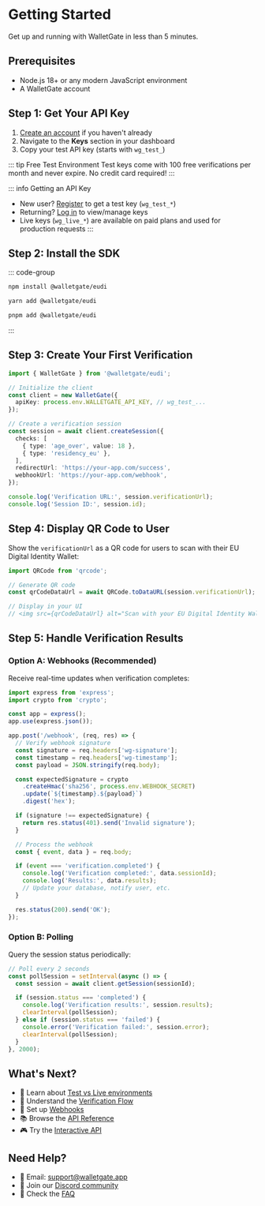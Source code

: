 # Getting Started

Get up and running with WalletGate in less than 5 minutes.

## Prerequisites

- Node.js 18+ or any modern JavaScript environment
- A WalletGate account

## Step 1: Get Your API Key

1. [Create an account](https://walletgate.app) if you haven't already
2. Navigate to the **Keys** section in your dashboard
3. Copy your test API key (starts with `wg_test_`)

::: tip Free Test Environment
Test keys come with 100 free verifications per month and never expire. No credit card required!
:::

::: info Getting an API Key
- New user? [Register](https://walletgate.app) to get a test key (`wg_test_*`)
- Returning? [Log in](https://walletgate.app/login) to view/manage keys
- Live keys (`wg_live_*`) are available on paid plans and used for production requests
:::

## Step 2: Install the SDK

::: code-group

```bash [npm]
npm install @walletgate/eudi
```

```bash [yarn]
yarn add @walletgate/eudi
```

```bash [pnpm]
pnpm add @walletgate/eudi
```

:::

## Step 3: Create Your First Verification

```typescript
import { WalletGate } from '@walletgate/eudi';

// Initialize the client
const client = new WalletGate({
  apiKey: process.env.WALLETGATE_API_KEY, // wg_test_...
});

// Create a verification session
const session = await client.createSession({
  checks: [
    { type: 'age_over', value: 18 },
    { type: 'residency_eu' },
  ],
  redirectUrl: 'https://your-app.com/success',
  webhookUrl: 'https://your-app.com/webhook',
});

console.log('Verification URL:', session.verificationUrl);
console.log('Session ID:', session.id);
```

## Step 4: Display QR Code to User

Show the `verificationUrl` as a QR code for users to scan with their EU Digital Identity Wallet:

```typescript
import QRCode from 'qrcode';

// Generate QR code
const qrCodeDataUrl = await QRCode.toDataURL(session.verificationUrl);

// Display in your UI
// <img src={qrCodeDataUrl} alt="Scan with your EU Digital Identity Wallet" />
```

## Step 5: Handle Verification Results

### Option A: Webhooks (Recommended)

Receive real-time updates when verification completes:

```typescript
import express from 'express';
import crypto from 'crypto';

const app = express();
app.use(express.json());

app.post('/webhook', (req, res) => {
  // Verify webhook signature
  const signature = req.headers['wg-signature'];
  const timestamp = req.headers['wg-timestamp'];
  const payload = JSON.stringify(req.body);

  const expectedSignature = crypto
    .createHmac('sha256', process.env.WEBHOOK_SECRET)
    .update(`${timestamp}.${payload}`)
    .digest('hex');

  if (signature !== expectedSignature) {
    return res.status(401).send('Invalid signature');
  }

  // Process the webhook
  const { event, data } = req.body;

  if (event === 'verification.completed') {
    console.log('Verification completed:', data.sessionId);
    console.log('Results:', data.results);
    // Update your database, notify user, etc.
  }

  res.status(200).send('OK');
});
```

### Option B: Polling

Query the session status periodically:

```typescript
// Poll every 2 seconds
const pollSession = setInterval(async () => {
  const session = await client.getSession(sessionId);

  if (session.status === 'completed') {
    console.log('Verification results:', session.results);
    clearInterval(pollSession);
  } else if (session.status === 'failed') {
    console.error('Verification failed:', session.error);
    clearInterval(pollSession);
  }
}, 2000);
```

## What's Next?

- 📖 Learn about [Test vs Live environments](/guide/test-vs-live)
- 🔄 Understand the [Verification Flow](/guide/verification-flow)
- 🔔 Set up [Webhooks](/guide/webhooks)
- 📚 Browse the [API Reference](/api/overview)
- 🎮 Try the [Interactive API](/api/interactive)

## Need Help?

- 📧 Email: [support@walletgate.app](mailto:support@walletgate.app)
- 💬 Join our [Discord community](https://discord.gg/Sf8P2Vpv)
- 📖 Check the [FAQ](https://walletgate.app#faq)
